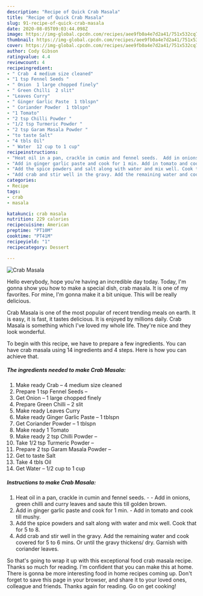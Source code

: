 ```yaml
---
description: "Recipe of Quick Crab Masala"
title: "Recipe of Quick Crab Masala"
slug: 91-recipe-of-quick-crab-masala
date: 2020-08-05T09:03:44.098Z
image: https://img-global.cpcdn.com/recipes/aee9fb0a4e7d2a41/751x532cq70/crab-masala-recipe-main-photo.jpg
thumbnail: https://img-global.cpcdn.com/recipes/aee9fb0a4e7d2a41/751x532cq70/crab-masala-recipe-main-photo.jpg
cover: https://img-global.cpcdn.com/recipes/aee9fb0a4e7d2a41/751x532cq70/crab-masala-recipe-main-photo.jpg
author: Cody Gibson
ratingvalue: 4.4
reviewcount: 4
recipeingredient:
- " Crab  4 medium size cleaned"
- "1 tsp Fennel Seeds "
- " Onion  1 large chopped finely"
- " Green Chilli  2 slit"
- "Leaves Curry"
- " Ginger Garlic Paste  1 tblspn"
- " Coriander Powder  1 tblspn"
- "1 Tomato"
- "2 tsp Chilli Powder "
- "1/2 tsp Turmeric Powder "
- "2 tsp Garam Masala Powder "
- "to taste Salt"
- "4 tbls Oil"
- " Water  12 cup to 1 cup"
recipeinstructions:
- "Heat oil in a pan, crackle in cumin and fennel seeds.  Add in onions, green chilli and curry leaves and saute this till golden brown."
- "Add in ginger garlic paste and cook for 1 min. Add in tomato and cook till mushy."
- "Add the spice powders and salt along with water and mix well. Cook that for 5 to 8."
- "Add crab and stir well in the gravy. Add the remaining water and cook covered for 5 to 6 mins. Or until the gravy thickens/ dry. Garnish with coriander leaves."
categories:
- Recipe
tags:
- crab
- masala

katakunci: crab masala 
nutrition: 229 calories
recipecuisine: American
preptime: "PT10M"
cooktime: "PT41M"
recipeyield: "1"
recipecategory: Dessert

---
```



![Crab Masala](https://img-global.cpcdn.com/recipes/aee9fb0a4e7d2a41/751x532cq70/crab-masala-recipe-main-photo.jpg)

Hello everybody, hope you're having an incredible day today. Today, I'm gonna show you how to make a special dish, crab masala. It is one of my favorites. For mine, I'm gonna make it a bit unique. This will be really delicious.

Crab Masala is one of the most popular of recent trending meals on earth. It is easy, it is fast, it tastes delicious. It is enjoyed by millions daily. Crab Masala is something which I've loved my whole life. They're nice and they look wonderful.




To begin with this recipe, we have to prepare a few ingredients. You can have crab masala using 14 ingredients and 4 steps. Here is how you can achieve that.

<!--inarticleads1-->

##### The ingredients needed to make Crab Masala:

1. Make ready  Crab – 4 medium size cleaned
1. Prepare 1 tsp Fennel Seeds –
1. Get  Onion – 1 large chopped finely
1. Prepare  Green Chilli – 2 slit
1. Make ready Leaves Curry
1. Make ready  Ginger Garlic Paste – 1 tblspn
1. Get  Coriander Powder – 1 tblspn
1. Make ready 1 Tomato
1. Make ready 2 tsp Chilli Powder –
1. Take 1/2 tsp Turmeric Powder –
1. Prepare 2 tsp Garam Masala Powder –
1. Get to taste Salt
1. Take 4 tbls Oil
1. Get  Water – 1/2 cup to 1 cup




<!--inarticleads2-->

##### Instructions to make Crab Masala:

1. Heat oil in a pan, crackle in cumin and fennel seeds. -  - Add in onions, green chilli and curry leaves and saute this till golden brown.
1. Add in ginger garlic paste and cook for 1 min. - Add in tomato and cook till mushy.
1. Add the spice powders and salt along with water and mix well. Cook that for 5 to 8.
1. Add crab and stir well in the gravy. Add the remaining water and cook covered for 5 to 6 mins. Or until the gravy thickens/ dry. Garnish with coriander leaves.




So that's going to wrap it up with this exceptional food crab masala recipe. Thanks so much for reading. I'm confident that you can make this at home. There is gonna be more interesting food in home recipes coming up. Don't forget to save this page in your browser, and share it to your loved ones, colleague and friends. Thanks again for reading. Go on get cooking!
